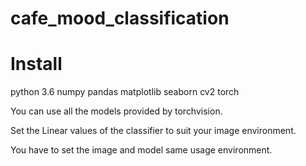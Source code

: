 # cafe_mood_classification

# Install
python 3.6
numpy
pandas
matplotlib
seaborn
cv2
torch

You can use all the models provided by torchvision.

Set the Linear values of the classifier to suit your image environment.

You have to set the image and model same usage environment.
